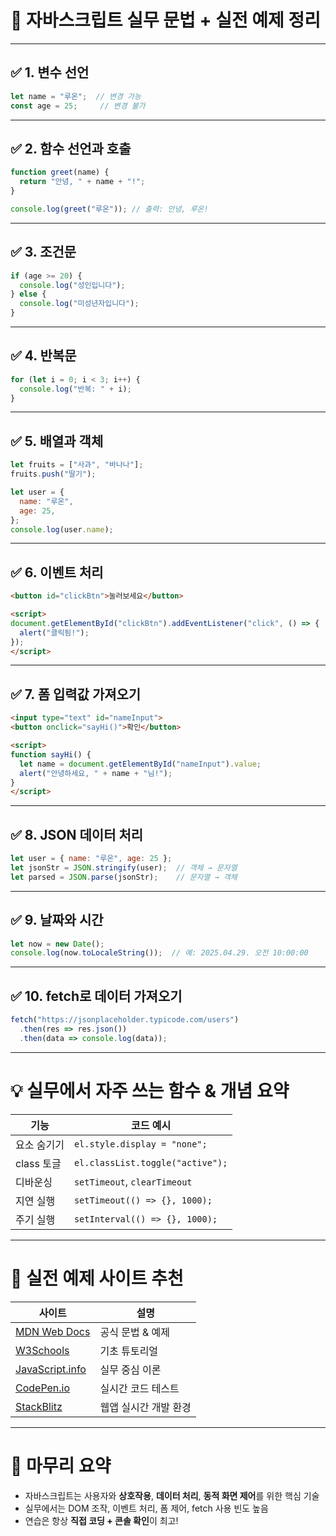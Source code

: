 
# 🚀 자바스크립트 실무 문법 + 실전 예제 정리

---

## ✅ 1. 변수 선언

```js
let name = "루온";  // 변경 가능
const age = 25;     // 변경 불가
```

---

## ✅ 2. 함수 선언과 호출

```js
function greet(name) {
  return "안녕, " + name + "!";
}

console.log(greet("루온")); // 출력: 안녕, 루온!
```

---

## ✅ 3. 조건문

```js
if (age >= 20) {
  console.log("성인입니다");
} else {
  console.log("미성년자입니다");
}
```

---

## ✅ 4. 반복문

```js
for (let i = 0; i < 3; i++) {
  console.log("반복: " + i);
}
```

---

## ✅ 5. 배열과 객체

```js
let fruits = ["사과", "바나나"];
fruits.push("딸기");

let user = {
  name: "루온",
  age: 25,
};
console.log(user.name);
```

---

## ✅ 6. 이벤트 처리

```html
<button id="clickBtn">눌러보세요</button>

<script>
document.getElementById("clickBtn").addEventListener("click", () => {
  alert("클릭됨!");
});
</script>
```

---

## ✅ 7. 폼 입력값 가져오기

```html
<input type="text" id="nameInput">
<button onclick="sayHi()">확인</button>

<script>
function sayHi() {
  let name = document.getElementById("nameInput").value;
  alert("안녕하세요, " + name + "님!");
}
</script>
```

---

## ✅ 8. JSON 데이터 처리

```js
let user = { name: "루온", age: 25 };
let jsonStr = JSON.stringify(user);  // 객체 → 문자열
let parsed = JSON.parse(jsonStr);    // 문자열 → 객체
```

---

## ✅ 9. 날짜와 시간

```js
let now = new Date();
console.log(now.toLocaleString());  // 예: 2025.04.29. 오전 10:00:00
```

---

## ✅ 10. fetch로 데이터 가져오기

```js
fetch("https://jsonplaceholder.typicode.com/users")
  .then(res => res.json())
  .then(data => console.log(data));
```

---

# 💡 실무에서 자주 쓰는 함수 & 개념 요약

| 기능 | 코드 예시 |
|------|-----------|
| 요소 숨기기 | `el.style.display = "none";` |
| class 토글 | `el.classList.toggle("active");` |
| 디바운싱 | `setTimeout`, `clearTimeout` |
| 지연 실행 | `setTimeout(() => {}, 1000);` |
| 주기 실행 | `setInterval(() => {}, 1000);` |

---

# 🧪 실전 예제 사이트 추천

| 사이트 | 설명 |
|--------|------|
| [MDN Web Docs](https://developer.mozilla.org/ko/) | 공식 문법 & 예제 |
| [W3Schools](https://www.w3schools.com/js/) | 기초 튜토리얼 |
| [JavaScript.info](https://javascript.info/) | 실무 중심 이론 |
| [CodePen.io](https://codepen.io) | 실시간 코드 테스트 |
| [StackBlitz](https://stackblitz.com) | 웹앱 실시간 개발 환경 |

---

# 🎯 마무리 요약

- 자바스크립트는 사용자와 **상호작용**, **데이터 처리**, **동적 화면 제어**를 위한 핵심 기술
- 실무에서는 DOM 조작, 이벤트 처리, 폼 제어, fetch 사용 빈도 높음
- 연습은 항상 **직접 코딩 + 콘솔 확인**이 최고!


